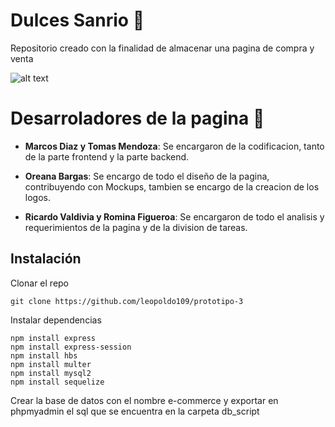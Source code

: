 # Dulces Sanrio 🧁

Repositorio creado con la finalidad de almacenar una pagina de compra y venta

![alt text](https://media.discordapp.net/attachments/1009192826128576522/1013107875670917160/logo.png?width=442&height=457)

# Desarroladores de la pagina 🍔

 * **Marcos Diaz y Tomas Mendoza**: Se encargaron de la codificacion, tanto de la parte frontend y la parte backend.
  
 * **Oreana Bargas**: Se encargo de todo el diseño de la pagina, contribuyendo con Mockups, tambien se encargo de la creacion de los logos.
  
 * **Ricardo Valdivia y Romina Figueroa**: Se encargaron de todo el analisis y requerimientos de la pagina y de la division de tareas.

## Instalación

Clonar el repo

```
git clone https://github.com/leopoldo109/prototipo-3
```

Instalar dependencias

```
npm install express
npm install express-session
npm install hbs
npm install multer
npm install mysql2
npm install sequelize

```

Crear la base de datos con el nombre e-commerce y exportar en phpmyadmin el sql que se encuentra en la carpeta db_script

